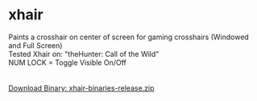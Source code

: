 # xhair
Paints a crosshair on center of screen for gaming crosshairs (Windowed and Full Screen)<br/>
Tested Xhair on: "theHunter: Call of the Wild"<br/>
NUM LOCK = Toggle Visible On/Off<br/><br/>
<br/>
<a href="http://www.nk-inc.com/downloads/fn/xhair-binaries-release.zip">Download Binary: xhair-binaries-release.zip</a>
